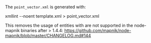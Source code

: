The `point_vector.xml` is generated with:

   xmllint --noent template.xml > point_vector.xml


This removes the usage of entities with are not supported in the node-mapnik binaries after > 1.4.4: https://github.com/mapnik/node-mapnik/blob/master/CHANGELOG.md#144
